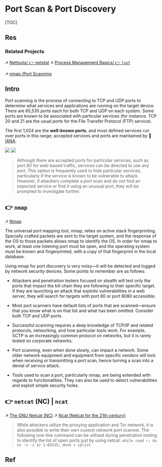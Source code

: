 # Port Scan & Port Discovery

[TOC]



## Res
### Related Projects
↗ [Nettools/ 👉 netstat](../../../../../🔑%20CS_Core/🥷🏼%20Operating%20System%20(Engineering%20Part)/Linux%20(Derived%20From%20UNIX%20Family)/Free%20Software%20&%20OSS%20(Open%20Source%20Software)/Network%20Management/Nettools.md#👉%20netstat)
↗ [Process Management Basics/ 👉 `lsof`](../../../../../🔑%20CS_Core/🥷🏼%20Operating%20System%20(Engineering%20Part)/Linux%20(Derived%20From%20UNIX%20Family)/Free%20Software%20&%20OSS%20(Open%20Source%20Software)/🪆%20Process%20Management/Process%20Management%20Basics.md#👉%20`lsof`)

↗ [nmap /Port Scanning](../../../../☠️%20Kill%20Chain/Pen-testing%20Tools/Reconnaissance%20&%20Exploration/Nmap%20Proj/⭐️%20Nmap%20Mechanisms%20&%20Network%20Scanning%20Principles/Port%20Scanning/Port%20Scanning.md)



## Intro
Port scanning is the process of connecting to TCP and UDP ports to determine what services and applications are running on the target device. There are 65,535 ports each for both TCP and UDP on each system. Some ports are known to be associated with particular services (for instance, TCP 20 and 21 are the usual ports for the File Transfer Protocol (FTP) service). 

The first 1,024 are the **well-known ports**, and most defined services run over ports in this range; accepted services and ports are maintained by 🔗 [IANA](http://www.iana.org/assignments/service-names-port-numbers/service-names-port-numbers.xhtml).

![](../../../../../../../Assets/Pics/Screenshot%202023-04-01%20at%205.00.58%20PM.png)
![](../../../../../../../Assets/Pics/Screenshot%202023-04-01%20at%205.01.34%20PM.png)

> Although there are accepted ports for particular services, such as port 80 for web-based traffic, services can be directed to use any port. This option is frequently used to hide particular services, particularly if the service is known to be vulnerable to attack. However, if attackers complete a port scan and do not find an expected service or find it using an unusual port, they will be prompted to investigate further.



## 👉 `nmap`
↗ [Nmap](../../../../☠️%20Kill%20Chain/Pen-testing%20Tools/Reconnaissance%20&%20Exploration/Nmap%20Proj/Nmap%20Project%20Products/Nmap.md)

The universal port mapping tool, nmap, relies on active stack fingerprinting. Specially crafted packets are sent to the target system, and the response of the OS to those packets allows nmap to identify the OS. In order for nmap to work, at least one listening port must be open, and the operating system must be known and fingerprinted, with a copy of that fingerprint in the local database.

Using nmap for port discovery is very noisy—it will be detected and logged by network security devices. Some points to remember are as follows:
- Attackers and penetration testers focused on stealth will test only the ports that impact the kill chain they are following to their specific target. If they are launching an attack that exploits vulnerabilities in a web server, they will search for targets with port 80 or port 8080 accessible.

- Most port scanners have default lists of ports that are scanned—ensure that you know what is on that list and what has been omitted. Consider both TCP and UDP ports.

- Successful scanning requires a deep knowledge of TCP/IP and related protocols, networking, and how particular tools work. For example, SCTP is an increasingly common protocol on networks, but it is rarely tested on corporate networks.

- Port scanning, even when done slowly, can impact a network. Some older network equipment and equipment from specific vendors will lock when receiving or transmitting a port scan, hence turning a scan into a denial of service attack.

- Tools used to scan a port, particularly nmap, are being extended with regards to functionalities. They can also be used to detect vulnerabilities and exploit simple security holes.



## 👉 `netcat` (NC) | `ncat`
↗ [The GNU Netcat (NC)](../../../../../🔑%20CS_Core/🥷🏼%20Operating%20System%20(Engineering%20Part)/Linux%20(Derived%20From%20UNIX%20Family)/Free%20Software%20&%20OSS%20(Open%20Source%20Software)/Network%20Management/The%20GNU%20Netcat%20(NC).md)
↗ [Ncat (Netcat for the 21th century)](../../../../☠️%20Kill%20Chain/Pen-testing%20Tools/Reconnaissance%20&%20Exploration/Nmap%20Proj/Nmap%20Project%20Products/Ncat%20(Netcat%20for%20the%2021th%20century).md)

> While attackers utilize the proxying application and Tor network, it is also possible to write their own custom network port scanner. The following one-line command can be utilized during penetration testing to identify the list of open ports just by using netcat: `while read r; do nc -v -z $r 1-65535; done < iplist`



## Ref
[👍 浅谈端口扫描技术]: https://xz.aliyun.com/t/5376
[👍 👍 运用Scapy编写类似于Nmap的端口扫描脚本]: https://xz.aliyun.com/t/4704

[python+scapy实现扫描工具（扫描主机、端口）]: https://blog.csdn.net/hell_orld/article/details/109231819

[👍 Port Scanning Techniques | Nmap]: https://nmap.org/book/man-port-scanning-techniques.html

[【nmap】常用五种扫描原理详解 -TCP SYN、完整TCP、TCP ACK、TCP FIN/Xmas/NULL、UDP]: https://blog.csdn.net/m0_62783065/article/details/126803061